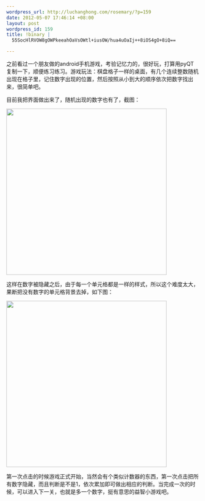 ```yaml
--- 
wordpress_url: http://luchanghong.com/rosemary/?p=159
date: 2012-05-07 17:46:14 +08:00
layout: post
wordpress_id: 159
title: !binary |
  55SocHlRVOW8gOWPkeeahOaVsOWtl+iusOW/hua4uOaIj++8iOS4gO+8iQ==

---
```

之前看过一个朋友做的android手机游戏，考验记忆力的，很好玩，打算用pyQT复制一下，顺便练习练习。游戏玩法：棋盘格子一样的桌面，有几个连续整数随机出现在格子里，记住数字出现的位置，然后按照从小到大的顺序依次把数字找出来，很简单吧。

目前我把界面做出来了，随机出现的数字也有了，截图：

<a href="http://luchanghong.com/rosemary/wp-content/uploads/2012/05/memory.jpg"><img class="alignnone size-full wp-image-160" title="memory" src="http://luchanghong.com/rosemary/wp-content/uploads/2012/05/memory.jpg" alt="" width="420" height="436" /></a>

这样在数字被隐藏之后，由于每一个单元格都是一样的样式，所以这个难度太大，果断把没有数字的单元格背景去掉，如下图：

<a href="http://luchanghong.com/rosemary/wp-content/uploads/2012/05/memory2.jpg"><img class="alignnone size-full wp-image-161" title="memory2" src="http://luchanghong.com/rosemary/wp-content/uploads/2012/05/memory2.jpg" alt="" width="420" height="436" /></a>

第一次点击的时候游戏正式开始，当然会有个类似计数器的东西，第一次点击把所有数字隐藏，而且判断是不是1，依次累加即可做出相应的判断。当完成一次的时候，可以进入下一关，也就是多一个数字，挺有意思的益智小游戏吧。

